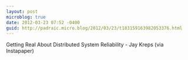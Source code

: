 ```yaml
---
layout: post
microblog: true
date: 2012-03-23 07:52 -0400
guid: http://padraic.micro.blog/2012/03/23/t183159163982053376.html
---
```

Getting Real About Distributed System Reliability - Jay Kreps  (via Instapaper)
